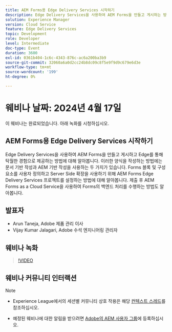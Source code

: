 ```yaml
---
title: AEM Forms용 Edge Delivery Services 시작하기
description: Edge Delivery Services을 사용하여 AEM Forms을 만들고 게시하는 방법, 문서 기반 및 AEM 기반 작성, 맞춤화를 위한 프로젝트 설정 및 백엔드 처리를 위한 AEM Forms as a Cloud Service 활용에 대해 알아봅니다.
solution: Experience Manager
version: Cloud Service
feature: Edge Delivery Services
topic: Development
role: Developer
level: Intermediate
doc-type: Event
duration: 3600
exl-id: 0361b404-1c6c-4343-876c-ac6a200ba3b9
source-git-commit: 32060a6a0d2cc24b8dc09c8f5e9f9d9c679e6d3e
workflow-type: tm+mt
source-wordcount: '199'
ht-degree: 0%

---
```


# 웨비나 날짜: 2024년 4월 17일

이 웨비나는 완료되었습니다. 아래 녹화를 시청하십시오.

## AEM Forms용 Edge Delivery Services 시작하기

Edge Delivery Services을 사용하여 AEM Forms을 만들고 게시하고 Edge를 통해 탁월한 경험으로 제공하는 방법에 대해 알아봅니다. 이러한 양식을 작성하는 방법에는 문서 기반 작성과 AEM 기반 작성을 사용하는 두 가지가 있습니다. Forms 블록 및 구성 요소를 사용자 정의하고 Server Side 확장을 사용하기 위해 AEM Forms Edge Delivery Services 프로젝트를 설정하는 방법에 대해 알아봅니다. 제출 후 AEM Forms as a Cloud Service을 사용하여 Forms의 백엔드 처리를 수행하는 방법도 알아봅니다.

## 발표자

* Arun Taneja, Adobe 제품 관리 이사
* Vijay Kumar Jalagari, Adobe 수석 엔지니어링 관리자

## 웨비나 녹화

>[!VIDEO](https://video.tv.adobe.com/v/3428434/)

## 웨비나 커뮤니티 인터랙션

>[!NOTE]
> 
>* Experience League에서의 세션별 커뮤니티 상호 작용은 해당 [컨텍스트 스레드](https://adobe.ly/4aCz0OE)를 참조하십시오.
>
>* 예정된 웨비나에 대한 알림을 받으려면 [Adobe의 AEM 사용자 그룹](https://aem-augs.adobe.com/)에 등록하십시오.
